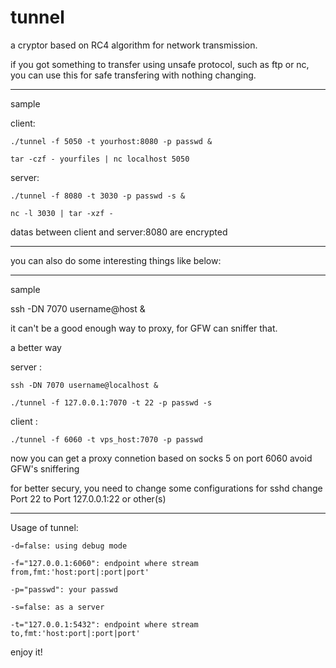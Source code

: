 tunnel
======

a cryptor based on RC4 algorithm for network transmission.

if you got something to transfer using unsafe protocol,
such as ftp or nc, you can use this for safe transfering 
with nothing changing.

--------------------------------------------------------
sample

client:

	./tunnel -f 5050 -t yourhost:8080 -p passwd &

	tar -czf - yourfiles | nc localhost 5050 

server:

	./tunnel -f 8080 -t 3030 -p passwd -s &

	nc -l 3030 | tar -xzf - 

datas between client and server:8080 are encrypted

--------------------------------------------------------

you can also do some interesting things like below:

--------------------------------------------------------
sample

ssh -DN 7070 username@host &

it can't be a good enough way to proxy, for GFW can sniffer that.

a better way

server :

	ssh -DN 7070 username@localhost &

	./tunnel -f 127.0.0.1:7070 -t 22 -p passwd -s

client :

	./tunnel -f 6060 -t vps_host:7070 -p passwd

now you can get a proxy connetion based on socks 5 on port 6060 avoid GFW's sniffering

for better secury, you need to change some configurations for sshd
change Port 22 to Port 127.0.0.1:22 or other(s)

---------------------------------

Usage of tunnel:

	-d=false: using debug mode

	-f="127.0.0.1:6060": endpoint where stream from,fmt:'host:port|:port|port'

	-p="passwd": your passwd

	-s=false: as a server

	-t="127.0.0.1:5432": endpoint where stream to,fmt:'host:port|:port|port'

enjoy it!


